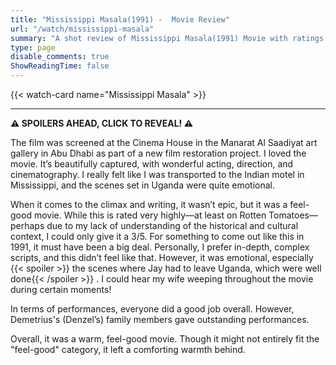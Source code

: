 ```yaml
---
title: "Mississippi Masala(1991) -  Movie Review"
url: "/watch/mississippi-masala"
summary: "A shot review of Mississippi Masala(1991) Movie with ratings and a quick take."
type: page
disable_comments: true
ShowReadingTime: false
---
```


{{< watch-card name="Mississippi Masala" >}}

---
**⚠️ SPOILERS AHEAD, CLICK TO REVEAL! ⚠️**



The film was screened at the Cinema House in the Manarat Al Saadiyat art gallery in Abu Dhabi as part of a new film restoration project. I loved the movie. It’s beautifully captured, with wonderful acting, direction, and cinematography. I really felt like I was transported to the Indian motel in Mississippi, and the scenes set in Uganda were quite emotional.

When it comes to the climax and writing, it wasn’t epic, but it was a feel-good movie. While this is rated very highly—at least on Rotten Tomatoes—perhaps due to my lack of understanding of the historical and cultural context, I could only give it a 3/5. For something to come out like this in 1991, it must have been a big deal. Personally, I prefer in-depth, complex scripts, and this didn’t feel like that. However, it was emotional, especially {{< spoiler >}} the scenes where Jay had to leave Uganda, which were well done{{< /spoiler >}} . I could hear my wife weeping throughout the movie during certain moments!

In terms of performances, everyone did a good job overall. However, Demetrius's (Denzel’s) family members gave outstanding performances.

Overall, it was a warm, feel-good movie. Though it might not entirely fit the "feel-good" category, it left a comforting warmth behind.
